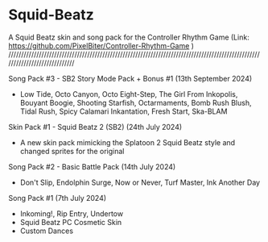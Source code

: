# Squid-Beatz
A Squid Beatz skin and song pack for the Controller Rhythm Game (Link: https://github.com/PixelBiter/Controller-Rhythm-Game )
/////////////////////////////////////////////////////////////////////////////////////////////////////////////////////////////

Song Pack #3 - SB2 Story Mode Pack + Bonus #1 (13th September 2024)
- Low Tide, Octo Canyon, Octo Eight-Step, The Girl From Inkopolis, Bouyant Boogie, Shooting Starfish, Octarmaments, Bomb Rush Blush, Tidal Rush, Spicy Calamari Inkantation, Fresh Start, Ska-BLAM

Skin Pack #1 - Squid Beatz 2 (SB2) (24th July 2024)
- A new skin pack mimicking the Splatoon 2 Squid Beatz style and changed sprites for the original

Song Pack #2 - Basic Battle Pack (14th July 2024)
- Don't Slip, Endolphin Surge, Now or Never, Turf Master, Ink Another Day

Song Pack #1 (7th July 2024)
- Inkoming!, Rip Entry, Undertow
- Squid Beatz PC Cosmetic Skin
- Custom Dances 
